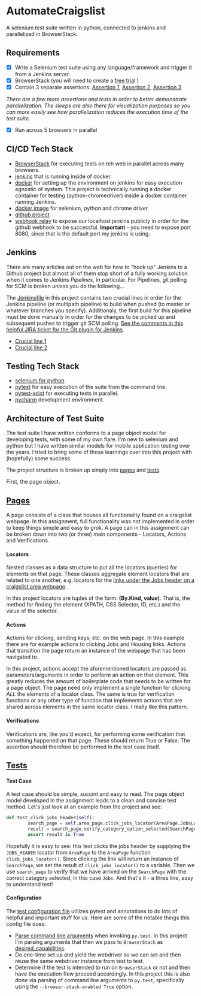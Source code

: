 # AutomateCraigslist
A selenium test suite written in python, connected to jenkins and parallelized in BrowserStack. 

## Requirements

- [x] Write a Selenium test suite using any language/framework and trigger it from a Jenkins server.
- [x] BrowserStack (you will need to create a  [free trial](https://www.browserstack.com/users/sign_up) )
- [x] Contain 3 separate assertions: [Assertion 1](https://github.com/atgrubb/browserstack_assignment/blob/b4da1230cd6fba87af65de79324d7e533b8ab9a3/tests/test_area_page.py#L24), [Assertion 2](https://github.com/atgrubb/browserstack_assignment/blob/b4da1230cd6fba87af65de79324d7e533b8ab9a3/tests/test_area_page.py#L29), [Assertion 3](https://github.com/atgrubb/browserstack_assignment/blob/b4da1230cd6fba87af65de79324d7e533b8ab9a3/tests/test_area_page.py#L38)

*There are a few more assertions and tests in order to better demonstrate parallelization. The sleeps are also there for visualization purposes so you can more easily see how parallelization reduces the execution time of the test suite.*
        
- [x] Run across 5 browsers in parallel

## CI/CD Tech Stack

* [BrowserStack](https://www.browserstack.com/guide/parallel-testing-with-selenium) for executing tests on teh web in parallel across many browsers.
* [jenkins](https://www.jenkins.io/) that is running inside of docker.
* [docker](https://www.docker.com/) for setting up the environment on jenkins for easy execution agnostic of system. This project is technically running a docker container for testing (python-chromedriver) inside a docker container running Jenkins.
* [docker image](https://hub.docker.com/r/joyzoursky/python-chromedriver) for selenium, python and chrome driver.
* [github project](https://github.com/atgrubb/browserstack_assignment)
* [webhook relay](https://webhookrelay.com/blog/2019/04/17/automated-github-pull-request-builds-on-jenkins/) to expose our localhost jenkins publicly in order for the github webhook to be successful. **Important** - you need to expose port 8080, since that is the default port my jenkins is using.

## Jenkins

There are many articles out on the web for how to "hook up" Jenkins to a Github project but almost all of them stop short of a fully working solution when it comes to Jenkins *Pipelines*, in particular. For Pipelines, git polling for SCM is broken unless you do the following...

The [Jenkinsfile](https://github.com/atgrubb/browserstack_assignment/blob/master/Jenkinsfile) in this project contains two crucial lines in order for the Jenkins pipeline (or multipath pipeline) to build when pushed (to master or whatever branches you specify). Additionaly, the first build for this pipeline must be done manually in order for the changes to be picked up and subsequent pushes to trigger git SCM polling. [See the comments in this helpful JIRA ticket for the Git plugin for Jenkins](https://issues.jenkins-ci.org/browse/JENKINS-35132).

* [Crucial line 1](https://github.com/atgrubb/browserstack_assignment/blob/master/Jenkinsfile#L1)
* [Crucial line 2](https://github.com/atgrubb/browserstack_assignment/blob/ac5be270070c69d148d55bd49b0f43655be07f75/Jenkinsfile#L4)

## Testing Tech Stack

* [selenium for python](https://pypi.org/project/selenium/)
* [pytest](https://docs.pytest.org/en/latest/) for easy execution of the suite from the command line.
* [pytest-xdist](https://www.tutorialspoint.com/pytest/pytest_run_tests_in_parallel.htm) for executing tests in parallel.
* [pycharm](https://www.jetbrains.com/pycharm/) development environment.

## Architecture of Test Suite

The test suite I have written conforms to a page object model for developing tests, with some of my own flare. I'm new to selenium and python but I have written similar models for mobile application testing over the years. I tried to bring some of those learnings over into this project with (hopefully) some success.

The project structure is broken up simply into [pages](https://github.com/atgrubb/browserstack_assignment/tree/master/pages) and [tests](https://github.com/atgrubb/browserstack_assignment/tree/master/tests).

First, the page object.

## [Pages](https://github.com/atgrubb/browserstack_assignment/tree/master/pages)

A page consists of a class that houses all functionality found on a craigslist webpage. In this assignment, full functionality was not implemented in order to keep things simple and easy to grok. A page can in this assignment can be broken down into two (or three) main components - Locators, Actions and Verifications.

#### Locators

Nested classes as a data structure to put all the locators (queries) for elements on that page. These classes aggregate element locators that are related to one another, e.g. locators for the [links under the Jobs header on a craigslist area webpage](https://sfbay.craigslist.org/).

In this project locators are tuples of the form: **(By.Kind, value)**. That is, the method for finding the element (XPATH, CSS Selector, ID, etc.) and the value of the selector.

#### Actions

Actions for clicking, sending keys, etc. on the web page. In this example there are for example actions to clicking Jobs and Housing links. Actions that transition the page return an instance of the webpage that has been navigated to.

In this project, actions accept the aforementioned locators are passed as parameters/arguments in order to perform an action on that element. This greatly reduces the amount of boilerplate code that needs to be written for a page object. The page need only implement a single function for clicking _ALL_ the elements of a locator class. The same is true for verification functions or any other type of function that implements actions that are shared across elements in the same locator class. I really like this pattern.

#### Verifications

Verifications are, like you'd expect, for performing some verification that something happened on that page. These should return True or False. The assertion should therefore be performed in the test case itself.

## [Tests](https://github.com/atgrubb/browserstack_assignment/tree/master/tests)

#### Test Case

A test case should be simple, succint and easy to read. The page object model developed in the assignment leads to a clean and concise test method. Let's just look at an example from the project and see:

```python
def test_click_jobs_header(self):
        search_page = self.area_page.click_jobs_locator(AreaPage.JobsLocators.JOBS_HEADER)
        result = search_page.verify_category_option_selected(SearchPage.CategoriesOptionsLocators.JOBS)
        assert result is True
```

Hopefully it is easy to see: this test clicks the jobs header by supplying the `JOBS_HEADER` locator from `AreaPage` to the `AreaPage` function `click_jobs_locator()`. Since clicking the link will return an instance of `SearchPage`, we set the result of `click_jobs_locator()` to a variable. Then we use `search_page` to verify that we have arrived on the `SearchPage` with the correct category selected, in this case `Jobs`. And that's it - a three line, easy to understand test!

#### Configuration

The [test configuration file](https://github.com/atgrubb/browserstack_assignment/blob/master/tests/conftest.py) utilizes pytest and annotations to do lots of helpful and important stuff for us. Here are some of the notable things this config file does:

* [Parse command line arguments](https://github.com/atgrubb/browserstack_assignment/blob/762205a537ef7eba925d66568680e7db6e207a46/tests/conftest.py#L67) when invoking `py.test`. In this project I'm parsing arguments that then we pass to `BrowserStack` as [desired_capabilities](https://github.com/atgrubb/browserstack_assignment/blob/762205a537ef7eba925d66568680e7db6e207a46/tests/conftest.py#L42).
* Do one-time set up and yield the webdriver so we can set and then reuse the same webdriver instance from test to test.
* Determine if the test is intended to run on `BrowserStack` or not and then have the execution flow proceed accordingly. In this project this is also done via parsing of command line arguments to `py.test`, specifically using the `--browser-stack-enabled True` option.
